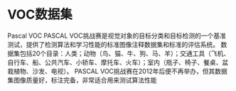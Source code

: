 # VOC数据集
Pascal VOC
PASCAL VOC挑战赛是视觉对象的目标分类和目标检测的一个基准测试，提供了检测算法和学习性能的标准图像注释数据集和标准的评估系统。
数据集包括20个目录：人类；动物（鸟、猫、牛、狗、马、羊）；交通工具（飞机、自行车、船、公共汽车、小轿车、摩托车、火车）；室内（瓶子、椅子、餐桌、盆栽植物、沙发、电视）。
PASCAL VOC挑战赛在2012年后便不再举办，但其数据集图像质量好，标注完备，非常适合用来测试算法性能
